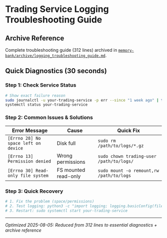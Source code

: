 # Trading Service Logging Troubleshooting Guide

## Archive Reference
Complete troubleshooting guide (312 lines) archived in [`memory-bank/archive/logging_troubleshooting_guide.md`](memory-bank/archive/logging_troubleshooting_guide.md).

## Quick Diagnostics (30 seconds)

### **Step 1: Check Service Status**
```bash
# Show exact failure reason
sudo journalctl -u your-trading-service -p err --since "1 week ago" | tail -5
systemctl status your-trading-service
```

### **Step 2: Common Issues & Solutions**
| Error Message | Cause | Quick Fix |
|--------------|-------|-----------|
| `[Errno 28] No space left on device` | Disk full | `sudo rm /path/to/logs/*.gz` |
| `[Errno 13] Permission denied` | Wrong permissions | `sudo chown trading-user /path/to/logs/` |
| `[Errno 30] Read-only file system` | FS mounted read-only | `sudo mount -o remount,rw /path/to/logs` |

### **Step 3: Quick Recovery**
```bash
# 1. Fix the problem (space/permissions)
# 2. Test logging: python3 -c "import logging; logging.basicConfig(filename='/path/to/logs/test.log')"
# 3. Restart: sudo systemctl start your-trading-service
```

---
*Optimized 2025-08-05: Reduced from 312 lines to essential diagnostics + archive reference*
